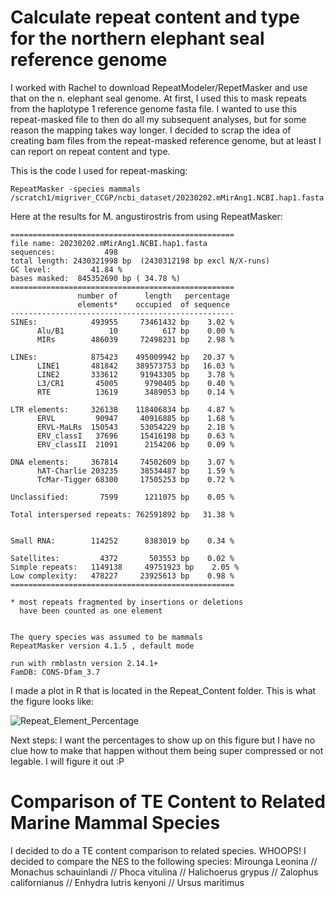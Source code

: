 # Calculate repeat content and type for the northern elephant seal reference genome
I worked with Rachel to download RepeatModeler/RepetMasker and use that on the n. elephant seal genome. At first, I used this to mask repeats from the haplotype 1 reference genome fasta file. I wanted to use this repeat-masked file to then do all my subsequent analyses, but for some reason the mapping takes way longer. I decided to scrap the idea of creating bam files from the repeat-masked reference genome, but at least I can report on repeat content and type. 

This is the code I used for repeat-masking: 

    RepeatMasker -species mammals /scratch1/migriver_CCGP/ncbi_dataset/20230202.mMirAng1.NCBI.hap1.fasta 

Here at the results for M. angustirostris from using RepeatMasker: 

    ==================================================
    file name: 20230202.mMirAng1.NCBI.hap1.fasta
    sequences:           498
    total length: 2430321998 bp  (2430312198 bp excl N/X-runs)
    GC level:         41.84 %
    bases masked:  845352690 bp ( 34.78 %)
    ==================================================
                   number of      length   percentage
                   elements*    occupied  of sequence
    --------------------------------------------------
    SINEs:            493955     73461432 bp    3.02 %
          Alu/B1          10          617 bp    0.00 %
          MIRs        486039     72498231 bp    2.98 %
    
    LINEs:            875423    495009942 bp   20.37 %
          LINE1       481842    389573753 bp   16.03 %
          LINE2       333612     91943305 bp    3.78 %
          L3/CR1       45005      9790405 bp    0.40 %
          RTE          13619      3489053 bp    0.14 %
    
    LTR elements:     326138    118406834 bp    4.87 %
          ERVL         90947     40916885 bp    1.68 %
          ERVL-MaLRs  150543     53054229 bp    2.18 %
          ERV_classI   37696     15416198 bp    0.63 %
          ERV_classII  21091      2154206 bp    0.09 %
    
    DNA elements:     367814     74502609 bp    3.07 %
          hAT-Charlie 203235     38534487 bp    1.59 %
          TcMar-Tigger 68300     17505253 bp    0.72 %
    
    Unclassified:       7599      1211075 bp    0.05 %
    
    Total interspersed repeats: 762591892 bp   31.38 %
    
    
    Small RNA:        114252      8383019 bp    0.34 %
    
    Satellites:         4372       503553 bp    0.02 %
    Simple repeats:   1149138     49751923 bp    2.05 %
    Low complexity:   478227     23925613 bp    0.98 %
    ==================================================
    
    * most repeats fragmented by insertions or deletions
      have been counted as one element
                                                          
    
    The query species was assumed to be mammals       
    RepeatMasker version 4.1.5 , default mode
                                            
    run with rmblastn version 2.14.1+
    FamDB: CONS-Dfam_3.7


I made a plot in R that is located in the Repeat_Content folder. This is what the figure looks like: 

![Repeat_Element_Percentage](https://github.com/Mrivera104/eseal_CCGP/assets/97764650/ab5e7ef5-0673-4181-b95f-fe32251c7594)

Next steps: I want the percentages to show up on this figure but I have no clue how to make that happen without them being super compressed or not legable. I will figure it out :P

# Comparison of TE Content to Related Marine Mammal Species 
I decided to do a TE content comparison to related species. WHOOPS! I decided to compare the NES to the following species: Mirounga Leonina	// Monachus schauinlandi // Phoca vitulina // Halichoerus grypus // Zalophus californianus // Enhydra lutris kenyoni // Ursus maritimus


